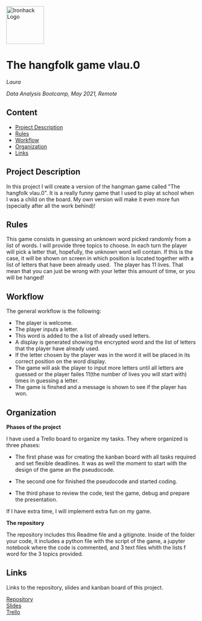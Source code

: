 <img src="https://bit.ly/2VnXWr2" alt="Ironhack Logo" width="100"/>

# The hangfolk game vlau.0
*Laura*

*Data Analysis Bootcamp, May 2021, Remote*

## Content
- [Project Description](#project-description)
- [Rules](#rules)
- [Workflow](#workflow)
- [Organization](#organization)
- [Links](#links)

## Project Description

In this project I will create a version of the hangman game called "The hangfolk vlau.0". It is a really funny game that I used to play at school when I was a child on the board. My own version will make it even more fun (specially after all the work behind)!

## Rules

This game consists in guessing an unknown word picked randomly from a list of words. I will provide three topics to choose.
In each turn the player will pick a letter that, hopefully, the unknown word will contain. If this is the case, it will be shown on screen in which position is located together with a list of letters that have been already used. 
The player has 11 lives. That mean that you can just be wrong with your letter this amount of time, or you will be hanged!

## Workflow

The general workflow is the following:
- The player is welcome.
- The player inputs a letter.
- This word is added to the a list of already used letters.
- A display is generated showing the encrypted word and the list of letters that the player have already used.
- If the letter chosen by the player was in the word it will be placed in its correct position on the word display.
- The game will ask the player to input more letters until all letters are guessed or the player failes 11(the number of lives you will start with) times in guessing a letter.
- The game is finshed and a message is shown to see if the player has won.


## Organization

**Phases of the project**

I have used a Trello board to organize my tasks. They where organized is three phases:

- The first phase was for creating the kanban board with all tasks required and set flexible deadlines. It was as well the moment to start with the design of the game an the pseudocode.

- The second one for finished the pseudocode and started coding. 

- The third phase to review the code, test the game, debug and prepare the presentation.

If I have extra time, I will implement extra fun on my game.

**The repository**

The repository includes this Readme file and a gitignote. Inside of the folder your code, it includes a python file with the script of the game, a jupyter notebook where the code is commented, and 3 text files whith the lists f word for the 3 topics provided.

## Links
Links to the repository, slides and kanban board of this project.

[Repository](https://github.com/lauratll/Project-Week-1-Build-Your-Own-Game)  
[Slides](https://drive.google.com/file/d/1m77y7zY-pr_Tz0wQ3pKA55tHAnHH0Lcy/view?usp=sharing)  
[Trello](https://trello.com/b/wEj7kAZd/project-1-built-your-own-game)  
